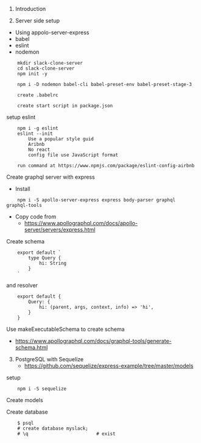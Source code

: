 1. Introduction

2. Server side setup
- Using appolo-server-express
- babel
- eslint
- nodemon

```
    mkdir slack-clone-server
    cd slack-clone-server
    npm init -y

    npm i -D nodemon babel-cli babel-preset-env babel-preset-stage-3
   
    create .babelrc

    create start script in package.json
```

setup eslint
```
    npm i -g eslint
    eslint --init
        Use a popular style guid
        Aribnb
        No react
        config file use JavaScript format 

    run command at https://www.npmjs.com/package/eslint-config-airbnb
```
Create graphql server with express
- Install
```
    npm i -S apollo-server-express express body-parser graphql graphql-tools
```
- Copy code from 
    - https://www.apollographql.com/docs/apollo-server/servers/express.html

Create schema 
```
    export default `
        type Query {
            hi: String
        }
    `
```
and resolver
```
    export default {
        Query: {
            hi: (parent, args, context, info) => 'hi',
        }
    }
```
Use makeExecutableSchema to create schema
  - https://www.apollographql.com/docs/graphql-tools/generate-schema.html


3. PostgreSQL with Sequelize
    - https://github.com/sequelize/express-example/tree/master/models

setup
```
    npm i -S sequelize
```
Create models

Create database
```
    $ psql
    # create database myslack;
    # \q                         # exist
```
